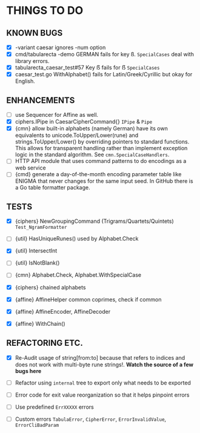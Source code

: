 # THINGS TO DO


## KNOWN BUGS

-[X] -variant caesar ignores -num option
-[X] cmd/tabularecta -demo GERMAN fails for key ß. `SpecialCases` deal with library errors.
-[X] tabularecta_caesar_test#57 Key ẞ fails for ẞ `SpecialCases`
-[X] caesar_test.go WithAlphabet() fails for Latin/Greek/Cyrillic but okay for English.

## ENHANCEMENTS

-[ ] use Sequencer for Affine as well.
-[X] ciphers.IPipe in CaesarCipherCommand{} `IPipe` & `Pipe`
-[X] {cmn} allow built-in alphabets (namely German) have its  own equivalents to unicode.ToUpper/Lower(rune)
     and strings.ToUpper/Lower() by overriding pointers to standard functions. This allows
     for transparent handling rather than implement exception logic in the standard algorithm.
     See `cmn.SpecialCaseHandlers`.
-[ ] HTTP API module that uses command patterns to do encodings as a web service
-[ ] {cmd} generate a day-of-the-month encoding parameter table like ENIGMA that never changes for
     the same input seed. In GitHub there is a Go table formatter package.

## TESTS

-[X] {ciphers} NewGroupingCommand (Trigrams/Quartets/Quintets) `Test_NgramFormatter`
-[ ] {util} HasUniqueRunes() used by Alphabet.Check
-[X] {util} IntersectInt
-[ ] {util} IsNotBlank()
-[ ] {cmn} Alphabet.Check, Alphabet.WithSpecialCase
-[X] {ciphers} chained alphabets

-[X] {affine} AffineHelper common coprimes, check if common
-[X] {affine} AffineEncoder, AffineDecoder
-[X] {affine} WithChain()

## REFACTORING ETC.

-[X] Re-Audit usage of string[from:to] because that refers to indices and does not
     work with multi-byte rune strings!. **Watch the source of a few bugs here**
-[ ] Refactor using `internal` tree to export only what needs to be exported
-[ ] Error code for exit value reorganization so that it helps pinpoint errors
-[ ] Use predefined `ErrXXXXX` errors
-[ ] Custom errors `TabulaError`, `CipherError`, `ErrorInvalidValue`, `ErrorCliBadParam`

